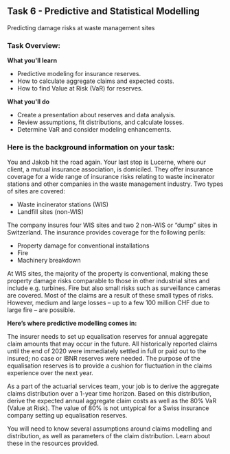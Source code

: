 <h2>Task 6 - Predictive and Statistical Modelling</h2>
Predicting damage risks at waste management sites

<h3>Task Overview:</h3>

<b>What you'll learn</b>

 - Predictive modeling for insurance reserves.
 - How to calculate aggregate claims and expected costs.
 - How to find Value at Risk (VaR) for reserves.

<b>What you'll do</b>

 - Create a presentation about reserves and data analysis.
 - Review assumptions, fit distributions, and calculate losses.
 - Determine VaR and consider modeling enhancements.

<h3>Here is the background information on your task:</h3>

You and Jakob hit the road again. Your last stop is Lucerne, where our client, a mutual insurance association, is domiciled. They offer insurance coverage for a wide range of insurance risks relating to waste incinerator stations and other companies in the waste management industry. Two types of sites are covered:

 - Waste incinerator stations (WIS)
 - Landfill sites (non-WIS)

The company insures four WIS sites and two 2 non-WIS or “dump” sites in Switzerland. The insurance provides coverage for the following perils:

 - Property damage for conventional installations
 - Fire
 - Machinery breakdown  

At WIS sites, the majority of the property is conventional, making these property damage risks comparable to those in other industrial sites and include e.g. turbines. Fire but also small risks such as surveillance cameras are covered. Most of the claims are a result of these small types of risks. However, medium and large losses – up to a few 100 million CHF due to large fire – are possible.

<b>Here’s where predictive modelling comes in:</b>

The insurer needs to set up equalisation reserves for annual aggregate claim amounts that may occur in the future. All historically reported claims until the end of 2020 were immediately settled in full or paid out to the insured; no case or IBNR reserves were needed. The purpose of the equalisation reserves is to provide a cushion for fluctuation in the claims experience over the next year.

As a part of the actuarial services team, your job is to derive the aggregate claims distribution over a 1-year time horizon. Based on this distribution, derive the expected annual aggregate claim costs as well as the 80% VaR (Value at Risk). The value of 80% is not untypical for a Swiss insurance company setting up equalisation reserves.

You will need to know several assumptions around claims modelling and distribution, as well as parameters of the claim distribution. Learn about these in the resources provided.
